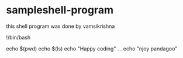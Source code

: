 # sampleshell-program
this shell program was done by vamsikrishna 


!/bin/bash

echo $(pwd)
echo $(ls)
echo "Happy coding"
.
.
echo "njoy pandagoo"
